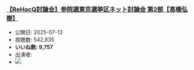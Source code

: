 ### [【ReHacQ討論会】参院選東京選挙区ネット討論会 第2部【高橋弘樹】](https://www.youtube.com/watch?v=wnkvmWVE_f8)
-   公開日: 2025-07-13
-   視聴数: 542,835
-   **いいね数: 9,757**
-   出演者: 
- [![](https://img.youtube.com/vi/wnkvmWVE_f8/hqdefault.jpg)](https://www.youtube.com/watch?v=wnkvmWVE_f8)
